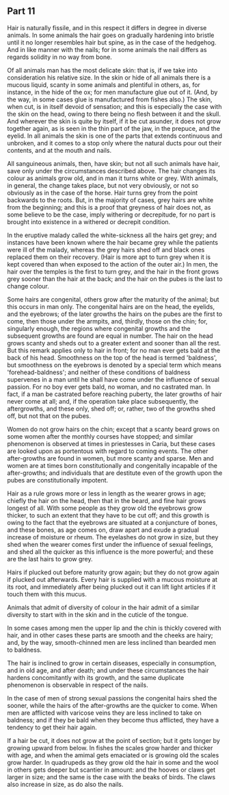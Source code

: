 ## Part 11

Hair is naturally fissile, and in this respect it differs in degree in diverse animals.
In some animals the hair goes on gradually hardening into bristle until it no longer resembles hair but spine, as in the case of the hedgehog.
And in like manner with the nails; for in some animals the nail differs as regards solidity in no way from bone.

Of all animals man has the most delicate skin: that is, if we take into consideration his relative size.
In the skin or hide of all animals there is a mucous liquid, scanty in some animals and plentiful in others, as, for instance, in the hide of the ox; for men manufacture glue out of it.
(And, by the way, in some cases glue is manufactured from fishes also.)
The skin, when cut, is in itself devoid of sensation; and this is especially the case with the skin on the head, owing to there being no flesh between it and the skull.
And wherever the skin is quite by itself, if it be cut asunder, it does not grow together again, as is seen in the thin part of the jaw, in the prepuce, and the eyelid.
In all animals the skin is one of the parts that extends continuous and unbroken, and it comes to a stop only where the natural ducts pour out their contents, and at the mouth and nails.

All sanguineous animals, then, have skin; but not all such animals have hair, save only under the circumstances described above.
The hair changes its colour as animals grow old, and in man it turns white or grey.
With animals, in general, the change takes place, but not very obviously, or not so obviously as in the case of the horse.
Hair turns grey from the point backwards to the roots.
But, in the majority of cases, grey hairs are white from the beginning; and this is a proof that greyness of hair does not, as some believe to be the case, imply withering or decrepitude, for no part is brought into existence in a withered or decrepit condition.

In the eruptive malady called the white-sickness all the hairs get grey; and instances have been known where the hair became grey while the patients were ill of the malady, whereas the grey hairs shed off and black ones replaced them on their recovery.
(Hair is more apt to turn grey when it is kept covered than when exposed to the action of the outer air.)
In men, the hair over the temples is the first to turn grey, and the hair in the front grows grey sooner than the hair at the back; and the hair on the pubes is the last to change colour.

Some hairs are congenital, others grow after the maturity of the animal; but this occurs in man only.
The congenital hairs are on the head, the eyelids, and the eyebrows; of the later growths the hairs on the pubes are the first to come, then those under the armpits, and, thirdly, those on the chin; for, singularly enough, the regions where congenital growths and the subsequent growths are found are equal in number.
The hair on the head grows scanty and sheds out to a greater extent and sooner than all the rest.
But this remark applies only to hair in front; for no man ever gets bald at the back of his head.
Smoothness on the top of the head is termed 'baldness', but smoothness on the eyebrows is denoted by a special term which means 'forehead-baldness'; and neither of these conditions of baldness supervenes in a man until he shall have come under the influence of sexual passion.
For no boy ever gets bald, no woman, and no castrated man.
In fact, if a man be castrated before reaching puberty, the later growths of hair never come at all; and, if the operation take place subsequently, the aftergrowths, and these only, shed off; or, rather, two of the growths shed off, but not that on the pubes.

Women do not grow hairs on the chin; except that a scanty beard grows on some women after the monthly courses have stopped; and similar phenomenon is observed at times in priestesses in Caria, but these cases are looked upon as portentous with regard to coming events.
The other after-growths are found in women, but more scanty and sparse.
Men and women are at times born constitutionally and congenitally incapable of the after-growths; and individuals that are destitute even of the growth upon the pubes are constitutionally impotent.

Hair as a rule grows more or less in length as the wearer grows in age; chiefly the hair on the head, then that in the beard, and fine hair grows longest of all.
With some people as they grow old the eyebrows grow thicker, to such an extent that they have to be cut off; and this growth is owing to the fact that the eyebrows are situated at a conjuncture of bones, and these bones, as age comes on, draw apart and exude a gradual increase of moisture or rheum.
The eyelashes do not grow in size, but they shed when the wearer comes first under the influence of sexual feelings, and shed all the quicker as this influence is the more powerful; and these are the last hairs to grow grey.

Hairs if plucked out before maturity grow again; but they do not grow again if plucked out afterwards.
Every hair is supplied with a mucous moisture at its root, and immediately after being plucked out it can lift light articles if it touch them with this mucus.

Animals that admit of diversity of colour in the hair admit of a similar diversity to start with in the skin and in the cuticle of the tongue.

In some cases among men the upper lip and the chin is thickly covered with hair, and in other cases these parts are smooth and the cheeks are hairy; and, by the way, smooth-chinned men are less inclined than bearded men to baldness.

The hair is inclined to grow in certain diseases, especially in consumption, and in old age, and after death; and under these circumstances the hair hardens concomitantly with its growth, and the same duplicate phenomenon is observable in respect of the nails.

In the case of men of strong sexual passions the congenital hairs shed the sooner, while the hairs of the after-growths are the quicker to come.
When men are afflicted with varicose veins they are less inclined to take on baldness; and if they be bald when they become thus afflicted, they have a tendency to get their hair again.

If a hair be cut, it does not grow at the point of section; but it gets longer by growing upward from below.
In fishes the scales grow harder and thicker with age, and when the amimal gets emaciated or is growing old the scales grow harder.
In quadrupeds as they grow old the hair in some and the wool in others gets deeper but scantier in amount: and the hooves or claws get larger in size; and the same is the case with the beaks of birds.
The claws also increase in size, as do also the nails.

